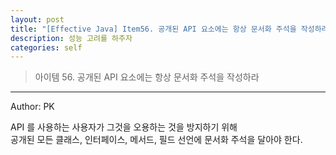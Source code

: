 ```yaml
---
layout: post
title: "[Effective Java] Item56. 공개된 API 요소에는 항상 문서화 주석을 작성하라"
description: 성능 고려를 하주자
categories: self
---
```


> 아이템 56. 공개된 API 요소에는 항상 문서화 주석을 작성하라

-----

Author: PK

API 를 사용하는 사용자가 그것을 오용하는 것을 방지하기 위해<br>
공개된 모든 클래스, 인터페이스, 메서드, 필드 선언에 문서화 주석을 달아야 한다.
